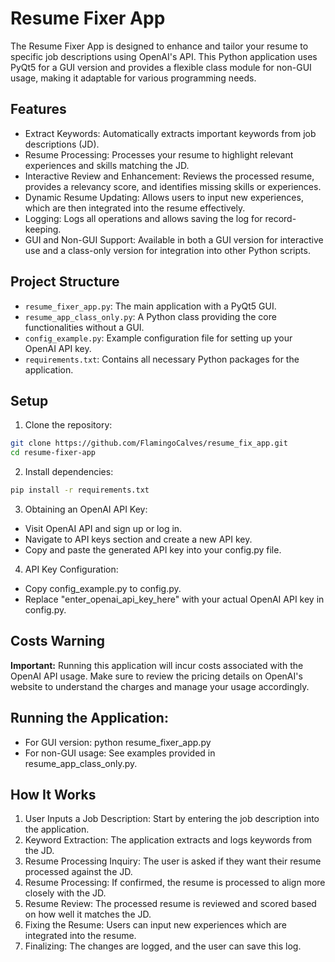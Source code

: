 # Resume Fixer App
The Resume Fixer App is designed to enhance and tailor your resume to specific job descriptions using OpenAI's API. This Python application uses PyQt5 for a GUI version and provides a flexible class module for non-GUI usage, making it adaptable for various programming needs.

## Features
- Extract Keywords: Automatically extracts important keywords from job descriptions (JD).
- Resume Processing: Processes your resume to highlight relevant experiences and skills matching the JD.
- Interactive Review and Enhancement: Reviews the processed resume, provides a relevancy score, and identifies missing skills or experiences.
- Dynamic Resume Updating: Allows users to input new experiences, which are then integrated into the resume effectively.
- Logging: Logs all operations and allows saving the log for record-keeping.
- GUI and Non-GUI Support: Available in both a GUI version for interactive use and a class-only version for integration into other Python scripts.

## Project Structure
- `resume_fixer_app.py`: The main application with a PyQt5 GUI.
- `resume_app_class_only.py`: A Python class providing the core functionalities without a GUI.
- `config_example.py`: Example configuration file for setting up your OpenAI API key.
- `requirements.txt`: Contains all necessary Python packages for the application.

## Setup
1. Clone the repository:
```bash
git clone https://github.com/FlamingoCalves/resume_fix_app.git
cd resume-fixer-app
```
2. Install dependencies:
```bash
pip install -r requirements.txt
```
3. Obtaining an OpenAI API Key:
- Visit OpenAI API and sign up or log in.
- Navigate to API keys section and create a new API key.
- Copy and paste the generated API key into your config.py file.

4. API Key Configuration:
- Copy config_example.py to config.py.
- Replace "enter_openai_api_key_here" with your actual OpenAI API key in config.py.

## Costs Warning
**Important:** Running this application will incur costs associated with the OpenAI API usage. Make sure to review the pricing details on OpenAI's website to understand the charges and manage your usage accordingly.

## Running the Application:
- For GUI version: python resume_fixer_app.py
- For non-GUI usage: See examples provided in resume_app_class_only.py.

## How It Works
1. User Inputs a Job Description: Start by entering the job description into the application.
2. Keyword Extraction: The application extracts and logs keywords from the JD.
3. Resume Processing Inquiry: The user is asked if they want their resume processed against the JD.
4. Resume Processing: If confirmed, the resume is processed to align more closely with the JD.
5. Resume Review: The processed resume is reviewed and scored based on how well it matches the JD.
6. Fixing the Resume: Users can input new experiences which are integrated into the resume.
7. Finalizing: The changes are logged, and the user can save this log.